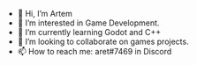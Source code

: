 - 👋 Hi, I’m Artem
- 👀 I’m interested in Game Development.
- 🌱 I’m currently learning Godot and C++
- 💞️ I’m looking to collaborate on games projects.
- 📫 How to reach me: aret#7469 in Discord

<!---
aret777/aret777 is a ✨ special ✨ repository because its `README.md` (this file) appears on your GitHub profile.
You can click the Preview link to take a look at your changes.
--->
